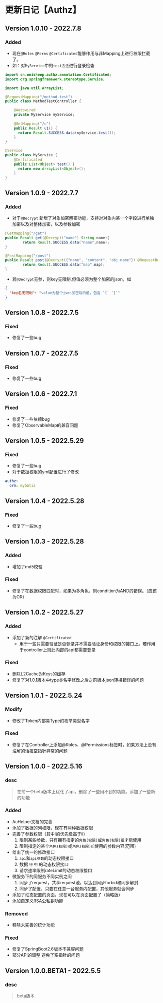 # 更新日记【Authz】

## Version 1.0.10 - 2022.7.8

### Added

- 现在`@Roles` `@Perms` `@Certificated`能够作用与非Mapping上进行权限拦截了。
- 如：对`MyService`中的`test方法`进行登录检查

```java
import cn.omisheep.authz.annotation.Certificated;
import org.springframework.stereotype.Service;

import java.util.ArrayList;

@RequestMapping("/method-test")
public class MethodTestController {

    @Autowired
    private MyService myService;
  
    @GetMapping("/u")
    public Result u1() {
      return Result.SUCCESS.data(myService.test());
    }
}

@Service
public class MyService {
    @Certificated
    public List<Object> test() {
      return new ArrayList<Object>();
    }
}
```

## Version 1.0.9 - 2022.7.7

### Added

- 对于`@Decrypt` 新增了对象加密解密功能，支持对对象内某一个字段进行单独加密以及对整体加密，以及参数加密

```java
@GetMapping("/get")
public Result get(@Decrypt("name") String name){
        return Result.SUCCESS.data("name",name);
}

@PostMapping("/post")
public Result post(@Decrypt({"name", "content", "obj.name"}) @RequestBody HashMap<String, Object> map){
        return Result.SUCCESS.data("map",map);
}
```

- 若`@Decrypt`无参，则key无限制,但值必须为整个加密的json，如

```json
{
  "key名无限制": "value为整个json加密后的值，包含 `{` `}`"
}
```

## Version 1.0.8 - 2022.7.5

### Fixed

- 修复了一些bug

## Version 1.0.7 - 2022.7.5

### Fixed

- 修复了一些bug

## Version 1.0.6 - 2022.7.1

### Fixed

- 修复了一些依赖bug
- 修复了ObservableMap的兼容问题

## Version 1.0.5 - 2022.5.29

### Fixed

- 修复了一些bug
- 对于数据权限的yml配置进行了修改

```yaml
authz:
  orm: mybatis
```

## Version 1.0.4 - 2022.5.28

### Fixed

- 修复了一些bug

## Version 1.0.3 - 2022.5.28

### Added

- 增加了md5校验

### Fixed

- 修复了在数据权限匹配时，如果为多角色，则condition为AND的错误。（应该为OR）

## Version 1.0.2 - 2022.5.27

### Added

- 添加了新的注解 `@Certificated`
    - 用于一些只需要验证是否登录并不需要验证身份和权限的接口上。若作用于controller上则此内部的api都需要登录

### Fixed

- 删除L2Cache对Keys的缓存
- 修复了对1.0.1版本中type类名字修改之后之前版本json转换错误的问题

## Version 1.0.1 - 2022.5.24

### Modify

- 修改了Token内部类Type的枚举类型名字

### Fixed

- 修复了在Controller上添加@Roles、@Permissions标签时，如果方法上没有注解的话报空指针异常的问题

## Version 1.0.0 - 2022.5.16

### desc

> 在前一个beta版本上优化了api。删除了一些用不到的功能。添加了一些新的功能

### Added

- AuHelper文档的完善
- 添加了数据的列权限，现在有两种数据权限
- 完善了参数权限（其中i的优先级高于ii）
    1. 限制某些参数，只有拥有指定的`角色(权限)`或`角色(权限)组`才能使用
    2. 限制指定的某个`角色(权限)`或`角色(权限)组`使用的参数内容(范围)
- 给出了统一的修改接口
    1. `api`和`api参数`的动态权限接口
    2. 数据 `行` `列` 的动态权限接口
    3. 请求速率限制rateLimit的动态权限接口
- 微服务下的同服务不同实例之间
    1. 同步了request，共享request池，以达到同步forbid和同步解封
    2. 同步了配置，只要在任意一台服务内配置，其他服务就会同步
- 添加了动态配置的页面，现在可以在页面配置了（简略版）
- 添加自定义RSA公私钥功能

### Removed

- 移除未完善的统计功能

### Fixed

- 修复了SpringBoot2.6版本不兼容问题
- 部分API的调整 避免了空指针的问题

## Version 1.0.0.BETA1 - 2022.5.5

### desc

> beta版本
